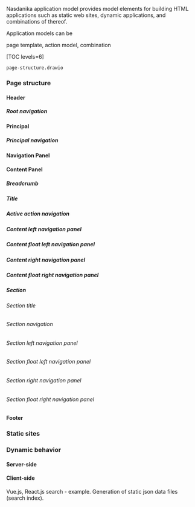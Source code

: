 Nasdanika application model provides model elements for building HTML applications such as static web sites, dynamic applications, and combinations of thereof.

Application models can be 

page template, action model, combination

[TOC levels=6]

```drawio-resource
page-structure.drawio
```


### Page structure

#### Header

##### Root navigation

#### Principal

##### Principal navigation

#### Navigation Panel

#### Content Panel

##### Breadcrumb

##### Title

##### Active action navigation

##### Content left navigation panel

##### Content float left navigation panel

##### Content right navigation panel

##### Content float right navigation panel

##### Section

###### Section title

###### Section navigation

###### Section left navigation panel

###### Section float left navigation panel

###### Section right navigation panel

###### Section float right navigation panel

#### Footer


### Static sites


### Dynamic behavior

#### Server-side

#### Client-side

Vue.js, React.js search - example. Generation of static json data files (search index).